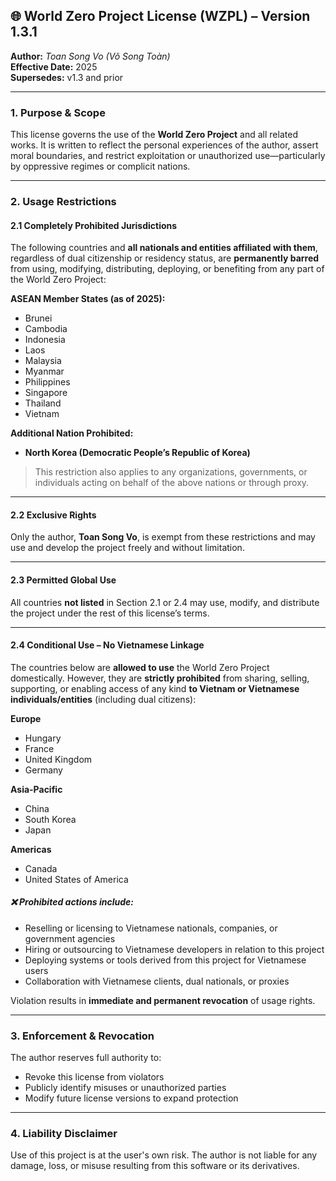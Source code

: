 ## 🌐 World Zero Project License (WZPL) – Version 1.3.1  
**Author:** *Toan Song Vo (Võ Song Toàn)*  
**Effective Date:** 2025  
**Supersedes:** v1.3 and prior

---

### 1. Purpose & Scope  
This license governs the use of the **World Zero Project** and all related works. It is written to reflect the personal experiences of the author, assert moral boundaries, and restrict exploitation or unauthorized use—particularly by oppressive regimes or complicit nations.

---

### 2. Usage Restrictions

#### 2.1 Completely Prohibited Jurisdictions  

The following countries and **all nationals and entities affiliated with them**, regardless of dual citizenship or residency status, are **permanently barred** from using, modifying, distributing, deploying, or benefiting from any part of the World Zero Project:

**ASEAN Member States (as of 2025):**
- Brunei  
- Cambodia  
- Indonesia  
- Laos  
- Malaysia  
- Myanmar  
- Philippines  
- Singapore  
- Thailand  
- Vietnam  

**Additional Nation Prohibited:**
- **North Korea (Democratic People’s Republic of Korea)**  

> This restriction also applies to any organizations, governments, or individuals acting on behalf of the above nations or through proxy.

---

#### 2.2 Exclusive Rights  
Only the author, **Toan Song Vo**, is exempt from these restrictions and may use and develop the project freely and without limitation.

---

#### 2.3 Permitted Global Use  
All countries **not listed** in Section 2.1 or 2.4 may use, modify, and distribute the project under the rest of this license’s terms.

---

#### 2.4 Conditional Use – No Vietnamese Linkage  

The countries below are **allowed to use** the World Zero Project domestically. However, they are **strictly prohibited** from sharing, selling, supporting, or enabling access of any kind **to Vietnam or Vietnamese individuals/entities** (including dual citizens):

**Europe**  
- Hungary  
- France  
- United Kingdom  
- Germany  

**Asia-Pacific**  
- China  
- South Korea  
- Japan  

**Americas**  
- Canada  
- United States of America  

##### ❌ Prohibited actions include:
- Reselling or licensing to Vietnamese nationals, companies, or government agencies  
- Hiring or outsourcing to Vietnamese developers in relation to this project  
- Deploying systems or tools derived from this project for Vietnamese users  
- Collaboration with Vietnamese clients, dual nationals, or proxies  

Violation results in **immediate and permanent revocation** of usage rights.

---

### 3. Enforcement & Revocation  
The author reserves full authority to:
- Revoke this license from violators  
- Publicly identify misuses or unauthorized parties  
- Modify future license versions to expand protection  

---

### 4. Liability Disclaimer  
Use of this project is at the user's own risk. The author is not liable for any damage, loss, or misuse resulting from this software or its derivatives.
